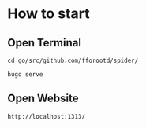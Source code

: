 # How to start

## Open Terminal

`cd go/src/github.com/fforootd/spider/`

`hugo serve`

## Open Website

`http://localhost:1313/`